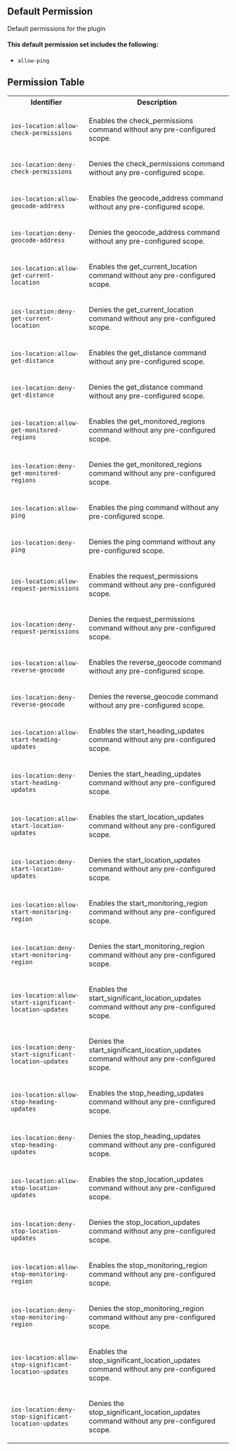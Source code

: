 ## Default Permission

Default permissions for the plugin

#### This default permission set includes the following:

- `allow-ping`

## Permission Table

<table>
<tr>
<th>Identifier</th>
<th>Description</th>
</tr>


<tr>
<td>

`ios-location:allow-check-permissions`

</td>
<td>

Enables the check_permissions command without any pre-configured scope.

</td>
</tr>

<tr>
<td>

`ios-location:deny-check-permissions`

</td>
<td>

Denies the check_permissions command without any pre-configured scope.

</td>
</tr>

<tr>
<td>

`ios-location:allow-geocode-address`

</td>
<td>

Enables the geocode_address command without any pre-configured scope.

</td>
</tr>

<tr>
<td>

`ios-location:deny-geocode-address`

</td>
<td>

Denies the geocode_address command without any pre-configured scope.

</td>
</tr>

<tr>
<td>

`ios-location:allow-get-current-location`

</td>
<td>

Enables the get_current_location command without any pre-configured scope.

</td>
</tr>

<tr>
<td>

`ios-location:deny-get-current-location`

</td>
<td>

Denies the get_current_location command without any pre-configured scope.

</td>
</tr>

<tr>
<td>

`ios-location:allow-get-distance`

</td>
<td>

Enables the get_distance command without any pre-configured scope.

</td>
</tr>

<tr>
<td>

`ios-location:deny-get-distance`

</td>
<td>

Denies the get_distance command without any pre-configured scope.

</td>
</tr>

<tr>
<td>

`ios-location:allow-get-monitored-regions`

</td>
<td>

Enables the get_monitored_regions command without any pre-configured scope.

</td>
</tr>

<tr>
<td>

`ios-location:deny-get-monitored-regions`

</td>
<td>

Denies the get_monitored_regions command without any pre-configured scope.

</td>
</tr>

<tr>
<td>

`ios-location:allow-ping`

</td>
<td>

Enables the ping command without any pre-configured scope.

</td>
</tr>

<tr>
<td>

`ios-location:deny-ping`

</td>
<td>

Denies the ping command without any pre-configured scope.

</td>
</tr>

<tr>
<td>

`ios-location:allow-request-permissions`

</td>
<td>

Enables the request_permissions command without any pre-configured scope.

</td>
</tr>

<tr>
<td>

`ios-location:deny-request-permissions`

</td>
<td>

Denies the request_permissions command without any pre-configured scope.

</td>
</tr>

<tr>
<td>

`ios-location:allow-reverse-geocode`

</td>
<td>

Enables the reverse_geocode command without any pre-configured scope.

</td>
</tr>

<tr>
<td>

`ios-location:deny-reverse-geocode`

</td>
<td>

Denies the reverse_geocode command without any pre-configured scope.

</td>
</tr>

<tr>
<td>

`ios-location:allow-start-heading-updates`

</td>
<td>

Enables the start_heading_updates command without any pre-configured scope.

</td>
</tr>

<tr>
<td>

`ios-location:deny-start-heading-updates`

</td>
<td>

Denies the start_heading_updates command without any pre-configured scope.

</td>
</tr>

<tr>
<td>

`ios-location:allow-start-location-updates`

</td>
<td>

Enables the start_location_updates command without any pre-configured scope.

</td>
</tr>

<tr>
<td>

`ios-location:deny-start-location-updates`

</td>
<td>

Denies the start_location_updates command without any pre-configured scope.

</td>
</tr>

<tr>
<td>

`ios-location:allow-start-monitoring-region`

</td>
<td>

Enables the start_monitoring_region command without any pre-configured scope.

</td>
</tr>

<tr>
<td>

`ios-location:deny-start-monitoring-region`

</td>
<td>

Denies the start_monitoring_region command without any pre-configured scope.

</td>
</tr>

<tr>
<td>

`ios-location:allow-start-significant-location-updates`

</td>
<td>

Enables the start_significant_location_updates command without any pre-configured scope.

</td>
</tr>

<tr>
<td>

`ios-location:deny-start-significant-location-updates`

</td>
<td>

Denies the start_significant_location_updates command without any pre-configured scope.

</td>
</tr>

<tr>
<td>

`ios-location:allow-stop-heading-updates`

</td>
<td>

Enables the stop_heading_updates command without any pre-configured scope.

</td>
</tr>

<tr>
<td>

`ios-location:deny-stop-heading-updates`

</td>
<td>

Denies the stop_heading_updates command without any pre-configured scope.

</td>
</tr>

<tr>
<td>

`ios-location:allow-stop-location-updates`

</td>
<td>

Enables the stop_location_updates command without any pre-configured scope.

</td>
</tr>

<tr>
<td>

`ios-location:deny-stop-location-updates`

</td>
<td>

Denies the stop_location_updates command without any pre-configured scope.

</td>
</tr>

<tr>
<td>

`ios-location:allow-stop-monitoring-region`

</td>
<td>

Enables the stop_monitoring_region command without any pre-configured scope.

</td>
</tr>

<tr>
<td>

`ios-location:deny-stop-monitoring-region`

</td>
<td>

Denies the stop_monitoring_region command without any pre-configured scope.

</td>
</tr>

<tr>
<td>

`ios-location:allow-stop-significant-location-updates`

</td>
<td>

Enables the stop_significant_location_updates command without any pre-configured scope.

</td>
</tr>

<tr>
<td>

`ios-location:deny-stop-significant-location-updates`

</td>
<td>

Denies the stop_significant_location_updates command without any pre-configured scope.

</td>
</tr>
</table>

